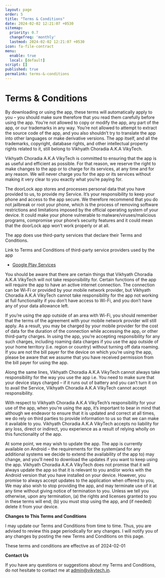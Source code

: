 ```yaml
---
layout: page
order: 5
title: "Terms & Conditions"
date: 2024-02-02 12:21:07 +0530
sitemap:
  priority: 0.7
  changefreq: 'monthly'
  lastmod: 2024-02-02 12:21:07 +0530
icon: fa-file-contract
menu:
  enable: true
  local: [default]
script: []
published: true
permalink: terms-&-conditions
---
```


# Terms & Conditions

By downloading or using the app, these terms will automatically apply to you – you should make sure therefore that you read them carefully before using the app. You’re not allowed to copy or modify the app, any part of the app, or our trademarks in any way. You’re not allowed to attempt to extract the source code of the app, and you also shouldn’t try to translate the app into other languages or make derivative versions. The app itself, and all the trademarks, copyright, database rights, and other intellectual property rights related to it, still belong to Vikhyath Choradia A.K.A VikyTech.

Vikhyath Choradia A.K.A VikyTech is committed to ensuring that the app is as useful and efficient as possible. For that reason, we reserve the right to make changes to the app or to charge for its services, at any time and for any reason. We will never charge you for the app or its services without making it very clear to you exactly what you’re paying for.

The doorLock app stores and processes personal data that you have provided to us, to provide my Service. It’s your responsibility to keep your phone and access to the app secure. We therefore recommend that you do not jailbreak or root your phone, which is the process of removing software restrictions and limitations imposed by the official operating system of your device. It could make your phone vulnerable to malware/viruses/malicious programs, compromise your phone’s security features and it could mean that the doorLock app won’t work properly or at all.

The app does use third-party services that declare their Terms and Conditions.

Link to Terms and Conditions of third-party service providers used by the app

*   [Google Play Services](https://policies.google.com/terms)

You should be aware that there are certain things that Vikhyath Choradia A.K.A VikyTech will not take responsibility for. Certain functions of the app will require the app to have an active internet connection. The connection can be Wi-Fi or provided by your mobile network provider, but Vikhyath Choradia A.K.A VikyTech cannot take responsibility for the app not working at full functionality if you don’t have access to Wi-Fi, and you don’t have any of your data allowance left.

If you’re using the app outside of an area with Wi-Fi, you should remember that the terms of the agreement with your mobile network provider will still apply. As a result, you may be charged by your mobile provider for the cost of data for the duration of the connection while accessing the app, or other third-party charges. In using the app, you’re accepting responsibility for any such charges, including roaming data charges if you use the app outside of your home territory (i.e. region or country) without turning off data roaming. If you are not the bill payer for the device on which you’re using the app, please be aware that we assume that you have received permission from the bill payer for using the app.

Along the same lines, Vikhyath Choradia A.K.A VikyTech cannot always take responsibility for the way you use the app i.e. You need to make sure that your device stays charged – if it runs out of battery and you can’t turn it on to avail the Service, Vikhyath Choradia A.K.A VikyTech cannot accept responsibility.

With respect to Vikhyath Choradia A.K.A VikyTech’s responsibility for your use of the app, when you’re using the app, it’s important to bear in mind that although we endeavor to ensure that it is updated and correct at all times, we do rely on third parties to provide information to us so that we can make it available to you. Vikhyath Choradia A.K.A VikyTech accepts no liability for any loss, direct or indirect, you experience as a result of relying wholly on this functionality of the app.

At some point, we may wish to update the app. The app is currently available on Android – the requirements for the system(and for any additional systems we decide to extend the availability of the app to) may change, and you’ll need to download the updates if you want to keep using the app. Vikhyath Choradia A.K.A VikyTech does not promise that it will always update the app so that it is relevant to you and/or works with the Android version that you have installed on your device. However, you promise to always accept updates to the application when offered to you, We may also wish to stop providing the app, and may terminate use of it at any time without giving notice of termination to you. Unless we tell you otherwise, upon any termination, (a) the rights and licenses granted to you in these terms will end; (b) you must stop using the app, and (if needed) delete it from your device.

**Changes to This Terms and Conditions**

I may update our Terms and Conditions from time to time. Thus, you are advised to review this page periodically for any changes. I will notify you of any changes by posting the new Terms and Conditions on this page.

These terms and conditions are effective as of 2024-02-01

**Contact Us**

If you have any questions or suggestions about my Terms and Conditions, do not hesitate to contact me at [admin@vikytech.in](mailto:admin@vikytech.in).

